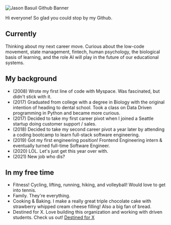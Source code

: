 ![Jason Basuil Github Banner](https://res.cloudinary.com/dwgvb9rdh/image/upload/v1609201642/Jason_Basuil_-_Frontend_Engineer_Banner_2_wvpe0p.png)

Hi everyone! So glad you could stop by my Github. 

## Currently 
Thinking about my next career move. Curious about the low-code movement, state management, fintech, human psychology, the biological basis of learning, and the role AI will play in the future of our educational systems. 

## My background 

- (2008) Wrote my first line of code with Myspace. Was fascinated, but didn't stick with it.
- (2017) Graduated from college with a degree in Biology with the original intention of heading to dental school. Took a class on Data Driven programming in Python and became more curious.
- (2017) Decided to take my first career pivot when I joined a Seattle startup doing customer support / sales.
- (2018) Decided to take my second career pivot a year later by attending a coding bootcamp to learn full-stack software engineering.
- (2019) Got my first engineering position! Frontend Engineering intern & eventually turned full-time Software Engineer.
- (2020) LOL. Let's just get this year over with.
- (2021) New job who dis? 

## In my free time

- Fitness! Cycling, lifting, running, hiking, and volleyball! Would love to get into tennis.
- Family. They're everything.
- Cooking & Baking. I make a really great triple chocolate cake with strawberry whipped cream cheese filling! Also a big fan of bread.
- Destined for X. Love building this organization and working with driven students. Check us out! [Destined for X](https://www.destinedforx.com)
